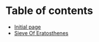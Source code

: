 # Table of contents

* [Initial page](README.md)
* [Sieve Of Eratosthenes](sieve-of-eratosthenes.md)

